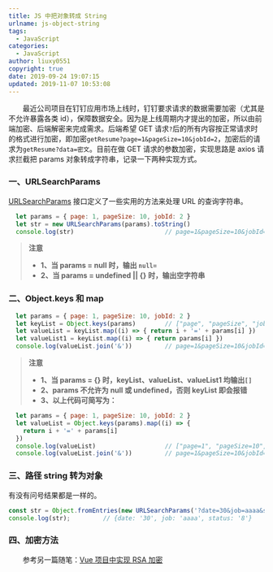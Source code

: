 ```yaml
---
title: JS 中把对象转成 String
urlname: js-object-string
tags:
  - JavaScript
categories:
  - JavaScript
author: liuxy0551
copyright: true
date: 2019-09-24 19:07:15
updated: 2019-11-07 10:53:08
---
```



　　最近公司项目在钉钉应用市场上线时，钉钉要求请求的数据需要加密（尤其是不允许暴露各类 id），保障数据安全。因为是上线周期内才提出的加密，所以由前端加密、后端解密来完成需求。后端希望 GET 请求`?`后的所有内容按正常请求时的格式进行加密，即加密`getResume?page=1&pageSize=10&jobId=2`，加密后的请求为`getResume?data=密文`。目前在做 GET 请求的参数加密，实现思路是 axios 请求拦截把 params 对象转成字符串，记录一下两种实现方式。
<!--more-->


### 一、URLSearchParams

[URLSearchParams](https://developer.mozilla.org/zh-CN/docs/Web/API/URLSearchParams) 接口定义了一些实用的方法来处理 URL 的查询字符串。

``` javascript
  let params = { page: 1, pageSize: 10, jobId: 2 }
  let str = new URLSearchParams(params).toString()
  console.log(str)                         // page=1&pageSize=10&jobId=2
```

>**注意**
>* **1、当 params = null 时，输出 `null=`**
>* **2、当 params = undefined || {} 时，输出空字符串**


### 二、Object.keys 和 map

``` javascript
  let params = { page: 1, pageSize: 10, jobId: 2 }
  let keyList = Object.keys(params)        // ["page", "pageSize", "jobId"]
  let valueList = keyList.map((i) => { return i + '=' + params[i] })
  let valueList1 = keyList.map((i) => { return params[i] })                 // [1, 10, 2]
  console.log(valueList.join('&'))         // page=1&pageSize=10&jobId=2
```

>**注意**
>* **1、当 params = {} 时，keyList、valueList、valueList1 均输出`[]`**
>* **2、params 不允许为 null 或 undefined，否则 keyList 即会报错**
>* **3、以上代码可简写为：**

``` javascript
  let params = { page: 1, pageSize: 10, jobId: 2 }
  let valueList = Object.keys(params).map((i) => {
    return i + '=' + params[i]
  })
  console.log(valueList)                   // ["page=1", "pageSize=10", "jobId=2"]
  console.log(valueList.join('&'))         // page=1&pageSize=10&jobId=2
```

### 三、路径 string 转为对象

有没有问号结果都是一样的。

``` javascript
const str = Object.fromEntries(new URLSearchParams('?date=30&job=aaaa&status=8'))
console.log(str);         // {date: '30', job: 'aaaa', status: '8'}
```


### 四、加密方法

　　参考另一篇随笔：[Vue 项目中实现 RSA 加密](https://liuxianyu.cn/article/vue-rsa.html)
